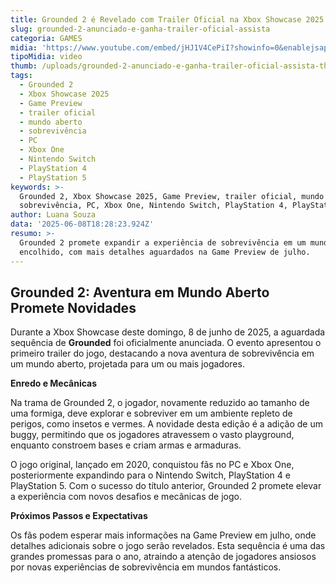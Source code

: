 ```yaml
---
title: Grounded 2 é Revelado com Trailer Oficial na Xbox Showcase 2025
slug: grounded-2-anunciado-e-ganha-trailer-oficial-assista
categoria: GAMES
midia: 'https://www.youtube.com/embed/jHJ1V4CePiI?showinfo=0&enablejsapi=1'
tipoMidia: video
thumb: /uploads/grounded-2-anunciado-e-ganha-trailer-oficial-assista-thumb.png
tags:
  - Grounded 2
  - Xbox Showcase 2025
  - Game Preview
  - trailer oficial
  - mundo aberto
  - sobrevivência
  - PC
  - Xbox One
  - Nintendo Switch
  - PlayStation 4
  - PlayStation 5
keywords: >-
  Grounded 2, Xbox Showcase 2025, Game Preview, trailer oficial, mundo aberto,
  sobrevivência, PC, Xbox One, Nintendo Switch, PlayStation 4, PlayStation 5
author: Luana Souza
data: '2025-06-08T18:28:23.924Z'
resumo: >-
  Grounded 2 promete expandir a experiência de sobrevivência em um mundo
  encolhido, com mais detalhes aguardados na Game Preview de julho.
---
```


## Grounded 2: Aventura em Mundo Aberto Promete Novidades

Durante a Xbox Showcase deste domingo, 8 de junho de 2025, a aguardada sequência de **Grounded** foi oficialmente anunciada. O evento apresentou o primeiro trailer do jogo, destacando a nova aventura de sobrevivência em um mundo aberto, projetada para um ou mais jogadores. 

**Enredo e Mecânicas**

Na trama de Grounded 2, o jogador, novamente reduzido ao tamanho de uma formiga, deve explorar e sobreviver em um ambiente repleto de perigos, como insetos e vermes. A novidade desta edição é a adição de um buggy, permitindo que os jogadores atravessem o vasto playground, enquanto constroem bases e criam armas e armaduras.

O jogo original, lançado em 2020, conquistou fãs no PC e Xbox One, posteriormente expandindo para o Nintendo Switch, PlayStation 4 e PlayStation 5. Com o sucesso do título anterior, Grounded 2 promete elevar a experiência com novos desafios e mecânicas de jogo.

**Próximos Passos e Expectativas**

Os fãs podem esperar mais informações na Game Preview em julho, onde detalhes adicionais sobre o jogo serão revelados. Esta sequência é uma das grandes promessas para o ano, atraindo a atenção de jogadores ansiosos por novas experiências de sobrevivência em mundos fantásticos.
